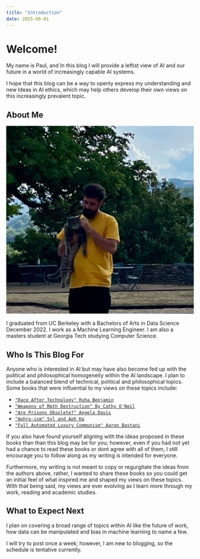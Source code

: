 ```yaml
---
title: "Introduction"
date: 2025-06-01
---
```


# Welcome!

My name is Paul, and In this blog I will provide a leftist view of AI and our future in a world of increasingly capable AI systems.

I hope that this blog can be a way to openly express my understanding and new Ideas in AI ethics, which may help others develop their own views on this increasingly prevalent topic. 

## About Me
![alt text](https://github.com/fentresspaul61B/The-Data-Ethicist/blob/main/images/profilepic.png)

I graduated from UC Berkeley with a Bachelors of Arts in Data Science December 2022. I work as a Machine Learning Engineer. I am also a masters student at Georgia Tech studying Computer Science. 

## Who Is This Blog For
Anyone who is interested in AI but may have also become fed up with the political and philosophical homogeneity within the AI landscape. I plan to include a balanced blend of technical, political and philosophical topics. Some books that were influential to my views on these topics include:

- [```"Race After Technology" Ruha Benjamin```](https://www.ruhabenjamin.com/race-after-technology)
- [```"Weapons of Math Destruction" By Cathy O'Neil```](https://en.wikipedia.org/wiki/Weapons_of_Math_Destruction)
- [```"Are Prisons Obsolete?" Angela Davis```](https://en.wikipedia.org/wiki/Are_Prisons_Obsolete%3F)
- [```"Aphro-ism" Syl and Aph Ko```](https://lanternpm.org/book/aphro-ism/)
- [```"Full Automated Luxury Communism" Aaron Bastani```](https://en.wikipedia.org/wiki/Fully_Automated_Luxury_Communism)

If you also have found yourself aligning with the ideas proposed in these books than than this blog may be for you; however, even if you had not yet had a chance to read these books or dont agree with all of them, I still encourage you to follow along as my writing is intended for everyone. 

Furthermore, my writing is not meant to copy or regurgitate the ideas from the authors above, rather, I wanted to share these books so you could get an initial feel of what inspired me and shaped my views on these topics. With that being said, my views are ever evolving as I learn more through my work, reading and academic studies. 

## What to Expect Next
I plan on covering a broad range of topics within AI like the future of work, how data can be manipulated and bias in machine learning to name a few. 

I will try to post once a week; however, I am new to blogging, so the schedule is tentative currently.

